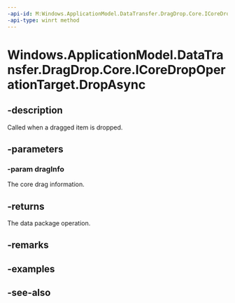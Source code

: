 ```yaml
---
-api-id: M:Windows.ApplicationModel.DataTransfer.DragDrop.Core.ICoreDropOperationTarget.DropAsync(Windows.ApplicationModel.DataTransfer.DragDrop.Core.CoreDragInfo)
-api-type: winrt method
---
```


<!-- Method syntax
public Windows.Foundation.IAsyncOperation<Windows.ApplicationModel.DataTransfer.DataPackageOperation> DropAsync(Windows.ApplicationModel.DataTransfer.DragDrop.Core.CoreDragInfo dragInfo)
-->

# Windows.ApplicationModel.DataTransfer.DragDrop.Core.ICoreDropOperationTarget.DropAsync

## -description
Called when a dragged item is dropped.

## -parameters
### -param dragInfo
The core drag information.

## -returns
The data package operation.

## -remarks

## -examples

## -see-also
